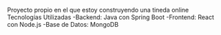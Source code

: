 Proyecto propio en el que estoy construyendo una tineda online
Tecnologías Utilizadas
-Backend: Java con Spring Boot
-Frontend: React con Node.js
-Base de Datos: MongoDB
